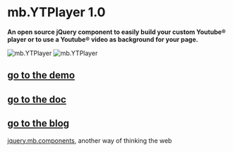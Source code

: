 # mb.YTPlayer 1.0

__An open source jQuery component to easily build your custom Youtube® player or to use a Youtube® video as background for your page.__

![mb.YTPlayer](http://pupunzi.com/gitHub/mb.YTVPlayer-1.jpg)
![mb.YTPlayer](http://pupunzi.com/gitHub/mb.YTVPlayer-2.jpg)

## [go to the demo](http://pupunzi.com/#mb.components/mb.YTVPlayer/YTVPlayer.html)
## [go to the doc](http://wiki.github.com/pupunzi/jquery.mb.YTVPlayer/)
## [go to the blog](http://pupunzi.open-lab.com/mb-jquery-components/jquery-mb-YTVPlayer/)


[jquery.mb.components](http://pupunzi.com/), another way of thinking the web
